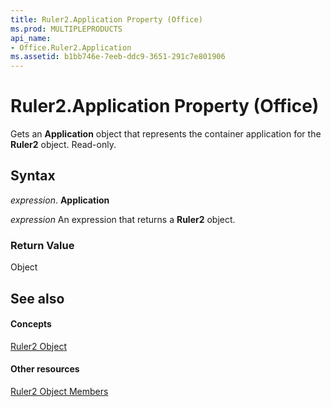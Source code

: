 ```yaml
---
title: Ruler2.Application Property (Office)
ms.prod: MULTIPLEPRODUCTS
api_name:
- Office.Ruler2.Application
ms.assetid: b1bb746e-7eeb-ddc9-3651-291c7e801906
---
```



# Ruler2.Application Property (Office)

Gets an  **Application** object that represents the container application for the **Ruler2** object. Read-only.


## Syntax

 _expression_. **Application**

 _expression_ An expression that returns a **Ruler2** object.


### Return Value

Object


## See also


#### Concepts


[Ruler2 Object](ruler2-object-office.md)
#### Other resources


[Ruler2 Object Members](ruler2-members-office.md)

